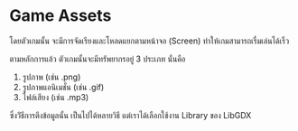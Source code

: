 # Game Assets

โดยตัวเกมนั้น จะมีการจัดเรียงและโหลดแยกตามหน้าจอ (Screen) ทำให้เกมสามารถเรื่มเล่นได้เร็ว

ตามหลักการแล้ว ตัวเกมนั้นจะมีทรัพยากรอยู่ 3 ประเภท นั่นคือ
1. รูปภาพ (เช่น .png)
2. รูปภาพแอนิเมชั่น (เช่น .gif)
3. ไฟล์เสียง (เช่น .mp3)

ซึ่งวิํธีการตึงข้อมูลนั้น เป็นไปได้หลายวิธี แต่เราได้เลือกใช้งาน Library ของ LibGDX
